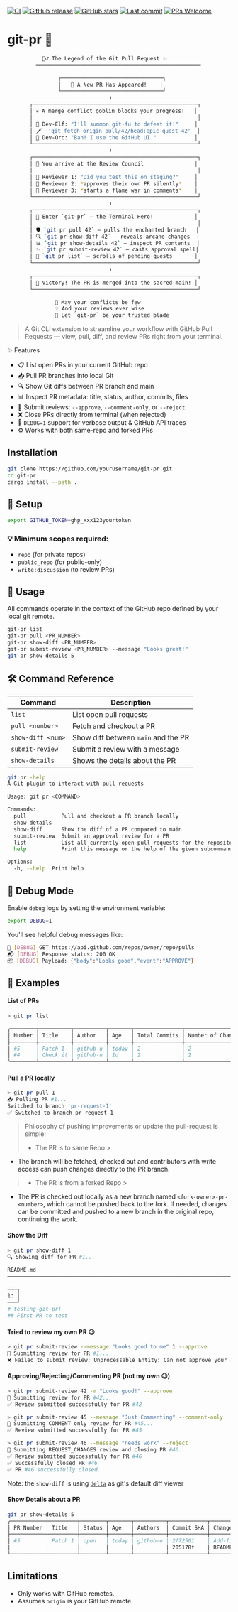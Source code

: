 [![CI](https://github.com/kodelint/git-pr/actions/workflows/release.yml/badge.svg)](https://github.com/kodelint/git-pr/actions/workflows/release.yml)
[![GitHub release](https://img.shields.io/github/release/kodelint/git-pr.svg)](https://github.com/kodelint/git-pr/releases)
[![GitHub stars](https://img.shields.io/github/stars/kodelint/git-pr.svg)](https://github.com/kodelint/git-pr/stargazers)
[![Last commit](https://img.shields.io/github/last-commit/kodelint/git-pr.svg)](https://github.com/kodelint/git-pr/commits/main)
[![PRs Welcome](https://img.shields.io/badge/PRs-welcome-brightgreen.svg)](https://github.com/kodelint/git-pr/pulls)

# git-pr 🧩

```bash
           🧙‍♂️ The Legend of the Git Pull Request ✨
         ════════════════════════════════════════════════════

                ┌────────────────────────────────┐
                │   🔮 A New PR Has Appeared!    │
                └────────────────────────────────┘
                                ⬇️
       ┌────────────────────────────────────────────────────┐
       │ 💀 A merge conflict goblin blocks your progress!   │
       │                                                    │
       │ 🧝 Dev-Elf: "I'll summon git-fu to defeat it!"     │
       │ 🗡️  'git fetch origin pull/42/head:epic-quest-42'  │
       │ 🧌 Dev-Orc: "Bah! I use the GitHub UI."            │
       └────────────────────────────────────────────────────┘
                                ⬇️
       ┌────────────────────────────────────────────────────┐
       │ 🧙 You arrive at the Review Council                │
       │                                                    │
       │ 👑 Reviewer 1: "Did you test this on staging?"     │
       │ 🧟 Reviewer 2: *approves their own PR silently*    │
       │ 🐉 Reviewer 3: *starts a flame war in comments*    │
       └────────────────────────────────────────────────────┘
                                ⬇️
       ┌────────────────────────────────────────────────────┐
       │ 🦸 Enter `git-pr` – the Terminal Hero!             │
       │                                                    │
       │ 🛡️ `git pr pull 42` – pulls the enchanted branch   │
       │ 🔍 `git pr show-diff 42` – reveals arcane changes  │
       │ 📊 `git pr show-details 42` – inspect PR contents  │
       │ ✨ `git pr submit-review 42` – casts approval spell│
       │ 📜 `git pr list` – scrolls of pending quests       │
       └────────────────────────────────────────────────────┘
                                ⬇️
       ┌────────────────────────────────────────────────────┐
       │ 🎉 Victory! The PR is merged into the sacred main! │
       └────────────────────────────────────────────────────┘

               🏰 May your conflicts be few
               💡 And your reviews ever wise
               🔧 Let `git-pr` be your trusted blade

```

> A Git CLI extension to streamline your workflow with GitHub Pull Requests — view, pull, diff, and review PRs right
> from your terminal.

✨ Features

- 📋 List open PRs in your current GitHub repo
- 📥 Pull PR branches into local Git
- 🔍 Show Git diffs between PR branch and main
- 📊 Inspect PR metadata: title, status, author, commits, files
- 📝 Submit reviews: `--approve`, `--comment-only`, or `--reject`
- ❌ Close PRs directly from terminal (when rejected)
- 🐞 `DEBUG=1` support for verbose output & GitHub API traces
- ⚙️ Works with both same-repo and forked PRs

## Installation

```bash
git clone https://github.com/yourusername/git-pr.git
cd git-pr
cargo install --path .

```

## 🔧 Setup

```bash
export GITHUB_TOKEN=ghp_xxx123yourtoken
```

### 💡 Minimum scopes required:

- `repo` (for private repos)
- `public_repo` (for public-only)
- `write:discussion` (to review PRs)

## 🚀 Usage

All commands operate in the context of the GitHub repo defined by your local git remote.

```bash
git-pr list
git-pr pull <PR_NUMBER>
git-pr show-diff <PR_NUMBER>
git-pr submit-review <PR_NUMBER> --message "Looks great!"
git pr show-details 5
```

## 🛠️ Command Reference

| Command           | Description                         |
|-------------------|-------------------------------------|
| `list`            | List open pull requests             |
| `pull <number>`   | Fetch and checkout a PR             |
| `show-diff <num>` | Show diff between `main` and the PR |
| `submit-review`   | Submit a review with a message      |
| `show-details`    | Shows the details about the PR      |

```bash
git pr -help
A Git plugin to interact with pull requests

Usage: git pr <COMMAND>

Commands:
  pull           Pull and checkout a PR branch locally
  show-details   
  show-diff      Show the diff of a PR compared to main
  submit-review  Submit an approval review for a PR
  list           List all currently open pull requests for the repository
  help           Print this message or the help of the given subcommand(s)

Options:
  -h, --help  Print help
```

## 🐛 Debug Mode

Enable `debug` logs by setting the environment variable:

```bash
export DEBUG=1
```

You'll see helpful debug messages like:

```bash
📡 [DEBUG] GET https://api.github.com/repos/owner/repo/pulls
📬 [DEBUG] Response status: 200 OK
📦 [DEBUG] Payload: {"body":"Looks good","event":"APPROVE"}
```

## 🚀 Examples

#### List of PRs

```bash
> git pr list

╭────────┬──────────┬──────────┬───────┬───────────────┬─────────────────────────┬────────┬──────────────────────────────────╮
│ Number │ Title    │ Author   │ Age   │ Total Commits │ Number of Changed Files │ Labels │ Description                      │
├────────┼──────────┼──────────┼───────┼───────────────┼─────────────────────────┼────────┼──────────────────────────────────┤
│ #5     │ Patch 1  │ github-u │ today │ 2             │ 2                       │ -      │ -                                │
│ #4     │ Check it │ github-u │ 1d    │ 2             │ 2                       │ -      │ This is for testing purpose only │
╰────────┴──────────┴──────────┴───────┴───────────────┴─────────────────────────┴────────┴──────────────────────────────────╯
```

#### Pull a PR locally

```bash
> git pr pull 1
📥 Pulling PR #1...
Switched to branch 'pr-request-1'
✅ Switched to branch pr-request-1
```

> Philosophy of pushing improvements or update the pull-request is simple:
> - The PR is to same Repo
    >
- The branch will be fetched, checked out and contributors with write access can push changes directly to the PR branch.
> - The PR is from a forked Repo
    >
- The PR is checked out locally as a new branch named `<fork-owner>-pr-<number>`, which cannot be pushed back to the
  fork. If needed, changes can be committed and pushed to a new branch in the original repo, continuing the work.

#### Show the Diff

```bash
> git pr show-diff 1
🔍 Showing diff for PR #1...

README.md
───────────────────────────────────────────────────────────────────────────────────────────────────────────────────────────────────────────────────────────────────────────────────────────

───┐
1: │
───┘
# testing-git-pr]
## First PR to test
```

#### Tried to review my own PR 😉

```bash
> git pr submit-review --message "Looks good to me" 1 --approve
📝 Submitting review for PR #1...
❌ Failed to submit review: Unprocessable Entity: Can not approve your own pull request
```

#### Approving/Rejecting/Commenting PR (not my own 😉)

```bash
> git pr submit-review 42 -m "Looks good!" --approve
📝 Submitting review for PR #42...
✅ Review submitted successfully for PR #42

> git pr submit-review 45 --message "Just Commenting" --comment-only
📝 Submitting COMMENT only review for PR #45...
✅ Review submitted successfully for PR #45

> git pr submit-review 46 --message "needs work" --reject
📝 Submitting REQUEST_CHANGES review and closing PR #46...
✅ Review submitted successfully for PR #46
✅ Successfully closed PR #46
✅ PR #46 successfully closed.
```

Note: the `show-diff` is using [`delta`](https://github.com/dandavison/delta) as git's default diff viewer

#### Show Details about a PR

```bash
git pr show-details 5
╭───────────┬─────────┬────────┬───────┬──────────┬────────────┬─────────────────────────╮
│ PR Number │ Title   │ Status │ Age   │ Authors  │ Commit SHA │ Changed Files           │
├───────────┼─────────┼────────┼───────┼──────────┼────────────┼─────────────────────────┤
│ #5        │ Patch 1 │ open   │ today │ github-u │ 2f72501    │ Add-file2.md, README.md │
│           │         │        │       │          │ 205178f    │ README.md               │
╰───────────┴─────────┴────────┴───────┴──────────┴────────────┴─────────────────────────╯
```

## Limitations

- Only works with GitHub remotes.
- Assumes `origin` is your GitHub remote.